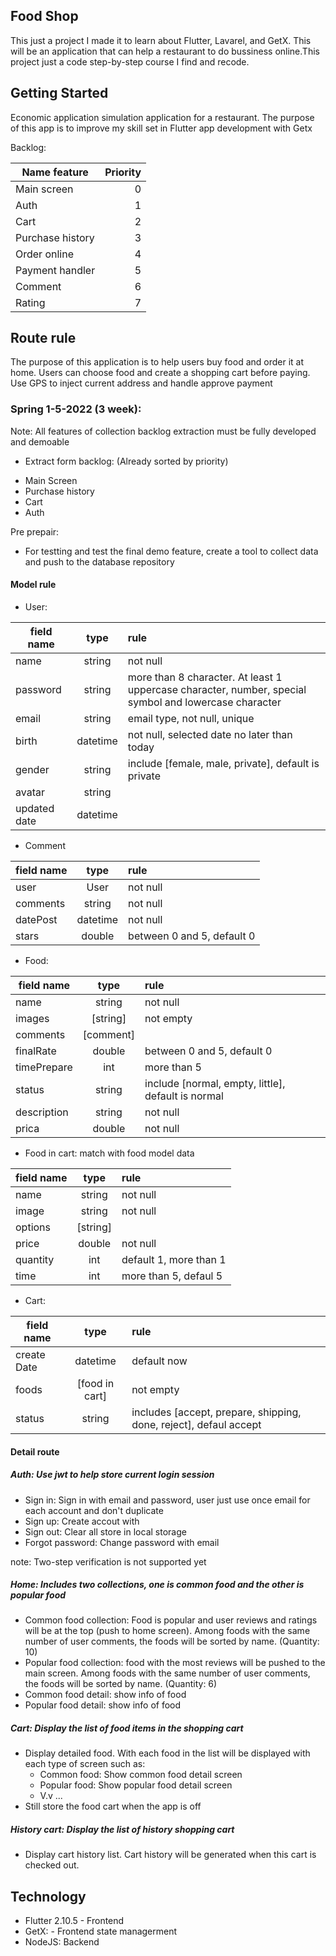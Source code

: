 ## Food Shop

This just a project I made it to learn about Flutter, Lavarel, and GetX. This will be an application that can help a restaurant to do bussiness online.This project just a code step-by-step course I find and recode.

## Getting Started

Economic application simulation application for a restaurant. The purpose of this app is to improve my skill set in Flutter app development with Getx

Backlog:

| Name feature     | Priority |
| ---------------- | -------: |
| Main screen      |        0 |
| Auth             |        1 |
| Cart             |        2 |
| Purchase history |        3 |
| Order online     |        4 |
| Payment handler  |        5 |
| Comment          |        6 |
| Rating           |        7 |

## Route rule

The purpose of this application is to help users buy food and order it at home. Users can choose food and create a shopping cart before paying. Use GPS to inject current address and handle approve payment

### Spring 1-5-2022 (3 week):

Note: All features of collection backlog extraction must be fully developed and demoable

- Extract form backlog:
  (Already sorted by priority)

* Main Screen
* Purchase history
* Cart
* Auth

Pre prepair:

- For testting and test the final demo feature, create a tool to collect data and push to the database repository

#### Model rule

- User:

| field name   |   type   | rule                                                                                                  |
| ------------ | :------: | :---------------------------------------------------------------------------------------------------- |
| name         |  string  | not null                                                                                              |
| password     |  string  | more than 8 character. At least 1 uppercase character, number, special symbol and lowercase character |
| email        |  string  | email type, not null, unique                                                                          |
| birth        | datetime | not null, selected date no later than today                                                           |
| gender       |  string  | include [female, male, private], default is private                                                   |
| avatar       |  string  |                                                                                                       |
| updated date | datetime |                                                                                                       |

- Comment

| field name |   type   | rule                       |
| ---------- | :------: | :------------------------- |
| user       |   User   | not null                   |
| comments   |  string  | not null                   |
| datePost   | datetime | not null                   |
| stars      |  double  | between 0 and 5, default 0 |

- Food:

| field name  |   type    | rule                                               |
| ----------- | :-------: | :------------------------------------------------- |
| name        |  string   | not null                                           |
| images      | [string]  | not empty                                          |
| comments    | [comment] |                                                    |
| finalRate   |  double   | between 0 and 5, default 0                         |
| timePrepare |    int    | more than 5                                        |
| status      |  string   | include [normal, empty, little], default is normal |
| description |  string   | not null                                           |
| prica       |  double   | not null                                           |

- Food in cart: match with food model data

| field name |   type   | rule                   |
| ---------- | :------: | :--------------------- |
| name       |  string  | not null               |
| image      |  string  | not null               |
| options    | [string] |                        |
| price      |  double  | not null               |
| quantity   |   int    | default 1, more than 1 |
| time       |   int    | more than 5, defaul 5  |

- Cart:

| field name  |      type      | rule                                                              |
| ----------- | :------------: | :---------------------------------------------------------------- |
| create Date |    datetime    | default now                                                       |
| foods       | [food in cart] | not empty                                                         |
| status      |     string     | includes [accept, prepare, shipping, done, reject], defaul accept |

#### Detail route

##### Auth: Use jwt to help store current login session

- Sign in: Sign in with email and password, user just use once email for each account and don't duplicate
- Sign up: Create accout with
- Sign out: Clear all store in local storage
- Forgot password: Change password with email

note: Two-step verification is not supported yet

##### Home: Includes two collections, one is common food and the other is popular food

- Common food collection: Food is popular and user reviews and ratings will be at the top (push to home screen). Among foods with the same number of user comments, the foods will be sorted by name. (Quantity: 10)
- Popular food collection: food with the most reviews will be pushed to the main screen. Among foods with the same number of user comments, the foods will be sorted by name. (Quantity: 6)
- Common food detail: show info of food
- Popular food detail: show info of food

##### Cart: Display the list of food items in the shopping cart

- Display detailed food. With each food in the list will be displayed with each type of screen such as:
  - Common food: Show common food detail screen
  - Popular food: Show popular food detail screen
  - V.v ...
- Still store the food cart when the app is off

##### History cart: Display the list of history shopping cart

- Display cart history list. Cart history will be generated when this cart is checked out.

## Technology

- Flutter 2.10.5 - Frontend
- GetX: - Frontend state managerment
- NodeJS: Backend
